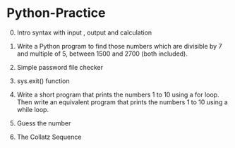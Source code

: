 # Python-Practice

0. Intro syntax with input , output and calculation

1. Write a Python program to find those numbers which are divisible by 7 and multiple of 5, between 1500 and 2700 (both included).

2. Simple password file checker

3. sys.exit() function
4. Write a short program that prints the numbers 1 to 10 using a for loop. Then write an equivalent program that prints the numbers 1 to 10 using a while loop.
5. Guess the number
6. The Collatz Sequence


